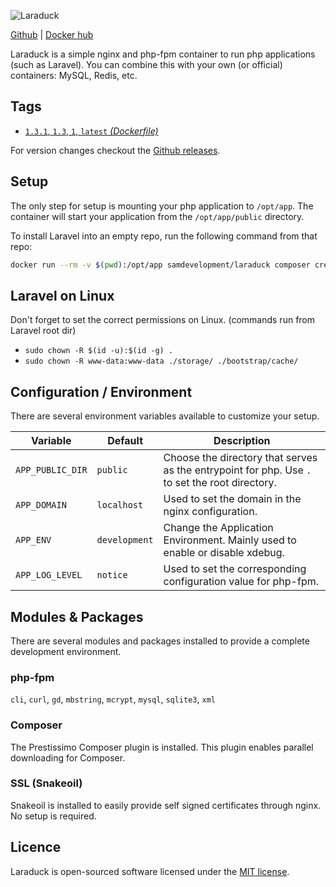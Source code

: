 ![Laraduck](http://samdevelopment.nl/assets/laraduck-logo.png)

[Github](https://github.com/SAMDevelopment/laraduck) | [Docker hub](https://hub.docker.com/r/samdevelopment/laraduck/)

Laraduck is a simple nginx and php-fpm container to run php applications (such as Laravel). You can combine this with your own (or official) containers: MySQL, Redis, etc.

## Tags
- [`1.3.1`, `1.3`, `1`, `latest` *(Dockerfile)*](https://github.com/SAMDevelopment/laraduck/blob/master/src/Dockerfile)

For version changes checkout the [Github releases](https://github.com/SAMDevelopment/laraduck/releases).

## Setup
The only step for setup is mounting your php application to `/opt/app`. The container will start your application from the `/opt/app/public` directory.

To install Laravel into an empty repo, run the following command from that repo:

```bash
docker run --rm -v $(pwd):/opt/app samdevelopment/laraduck composer create-project --prefer-dist laravel/laravel .
```

## Laravel on Linux
Don't forget to set the correct permissions on Linux. (commands run from Laravel root dir)

- `sudo chown -R $(id -u):$(id -g) .`
- `sudo chown -R www-data:www-data ./storage/ ./bootstrap/cache/`

## Configuration / Environment
There are several environment variables available to customize your setup.

| Variable         | Default       | Description                                                                                    |
|------------------|---------------|------------------------------------------------------------------------------------------------|
| `APP_PUBLIC_DIR` | `public`      | Choose the directory that serves as the entrypoint for php. Use `.` to set the root directory. |
| `APP_DOMAIN`     | `localhost`   | Used to set the domain in the nginx configuration.                                             |
| `APP_ENV`        | `development` | Change the Application Environment. Mainly used to enable or disable xdebug.                   |
| `APP_LOG_LEVEL`  | `notice`      | Used to set the corresponding configuration value for php-fpm.                                 |

## Modules & Packages
There are several modules and packages installed to provide a complete development environment.

### php-fpm

`cli`, `curl`, `gd`, `mbstring`, `mcrypt`, `mysql`, `sqlite3`, `xml`

### Composer
The Prestissimo Composer plugin is installed. This plugin enables parallel downloading for Composer.

### SSL (Snakeoil)
Snakeoil is installed to easily provide self signed certificates through nginx. No setup is required.

## Licence
Laraduck is open-sourced software licensed under the [MIT license](http://opensource.org/licenses/MIT).
